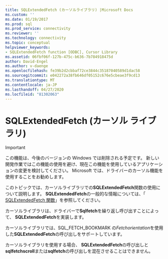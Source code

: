 ```yaml
---
title: SQLExtendedFetch (カーソルライブラリ) |Microsoft Docs
ms.custom: ''
ms.date: 01/19/2017
ms.prod: sql
ms.prod_service: connectivity
ms.reviewer: ''
ms.technology: connectivity
ms.topic: conceptual
helpviewer_keywords:
- SQLExtendedFetch function [ODBC], Cursor Library
ms.assetid: 06fbf06f-127b-475c-b636-7b784918475d
author: David-Engel
ms.author: v-daenge
ms.openlocfilehash: fe39b2d2cbbaf72ce3844c35187040589d1dac58
ms.sourcegitcommit: e042272a38fb646df05152c676e5cbeae3f9cd13
ms.translationtype: MT
ms.contentlocale: ja-JP
ms.lasthandoff: 04/27/2020
ms.locfileid: "81302063"
---
```

# <a name="sqlextendedfetch-cursor-library"></a>SQLExtendedFetch (カーソル ライブラリ)
> [!IMPORTANT]  
>  この機能は、今後のバージョンの Windows では削除される予定です。 新しい開発作業ではこの機能の使用を避け、現在この機能を使用しているアプリケーションの変更を検討してください。 Microsoft では、ドライバーのカーソル機能を使用することをお勧めします。  
  
 このトピックでは、カーソルライブラリでの**SQLExtendedFetch**関数の使用について説明します。 **SQLExtendedFetch**の一般的な情報については、「 [SQLExtendedFetch 関数](../../../odbc/reference/syntax/sqlextendedfetch-function.md)」を参照してください。  
  
 カーソルライブラリは、ドライバーで**Sqlfetch**を繰り返し呼び出すことによって、 **SQLExtendedFetch**を実装します。  
  
 カーソルライブラリでは、SQL_FETCH_BOOKMARK の*Fetchorientation*を使用した**SQLExtendedFetch**の呼び出しをサポートしています。  
  
 カーソルライブラリを使用する場合、 **SQLExtendedFetch**の呼び出しと**sqlfetchscroll**または**sqlfetch**の呼び出しを混在させることはできません。
